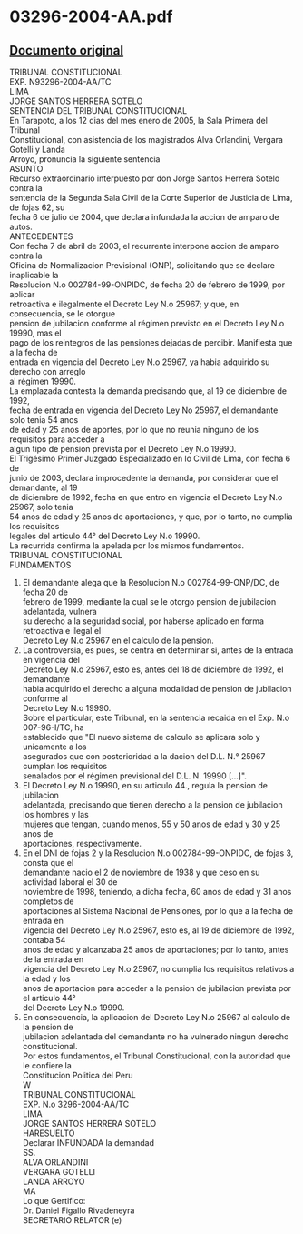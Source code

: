 
03296-2004-AA.pdf
=================
  
[Documento original](https://tc.gob.pe/jurisprudencia/2005/03296-2004-AA.pdf)  
---  
TRIBUNAL CONSTITUCIONAL  
EXP. N93296-2004-AA/TC  
LIMA  
JORGE SANTOS HERRERA SOTELO  
SENTENCIA DEL TRIBUNAL CONSTITUCIONAL  
En Tarapoto, a los 12 dias del mes enero de 2005, la Sala Primera del Tribunal  
Constitucional, con asistencia de los magistrados Alva Orlandini, Vergara Gotelli y Landa  
Arroyo, pronuncia la siguiente sentencia  
ASUNTO  
Recurso extraordinario interpuesto por don Jorge Santos Herrera Sotelo contra la  
sentencia de la Segunda Sala Civil de la Corte Superior de Justicia de Lima, de fojas 62, su  
fecha 6 de julio de 2004, que declara infundada la accion de amparo de autos.  
ANTECEDENTES  
Con fecha 7 de abril de 2003, el recurrente interpone accion de amparo contra la  
Oficina de Normalizacion Previsional (ONP), solicitando que se declare inaplicable la  
Resolucion N.o 002784-99-ONPIDC, de fecha 20 de febrero de 1999, por aplicar  
retroactiva e ilegalmente el Decreto Ley N.o 25967; y que, en consecuencia, se le otorgue  
pension de jubilacion conforme al régimen previsto en el Decreto Ley N.o 19990, mas el  
pago de los reintegros de las pensiones dejadas de percibir. Manifiesta que a la fecha de  
entrada en vigencia del Decreto Ley N.o 25967, ya habia adquirido su derecho con arreglo  
al régimen 19990.  
La emplazada contesta la demanda precisando que, al 19 de diciembre de 1992,  
fecha de entrada en vigencia del Decreto Ley No 25967, el demandante solo tenia 54 anos  
de edad y 25 anos de aportes, por lo que no reunia ninguno de los requisitos para acceder a  
algun tipo de pension prevista por el Decreto Ley N.o 19990.  
El Trigésimo Primer Juzgado Especializado en lo Civil de Lima, con fecha 6 de  
junio de 2003, declara improcedente la demanda, por considerar que el demandante, al 19  
de diciembre de 1992, fecha en que entro en vigencia el Decreto Ley N.o 25967, solo tenia  
54 anos de edad y 25 anos de aportaciones, y que, por lo tanto, no cumplia los requisitos  
legales del articulo 44° del Decreto Ley N.o 19990.  
La recurrida confirma la apelada por los mismos fundamentos.  
TRIBUNAL CONSTITUCIONAL  
FUNDAMENTOS  
1. El demandante alega que la Resolucion N.o 002784-99-ONP/DC, de fecha 20 de  
febrero de 1999, mediante la cual se le otorgo pension de jubilacion adelantada, vulnera  
su derecho a la seguridad social, por haberse aplicado en forma retroactiva e ilegal el  
Decreto Ley N.o 25967 en el calculo de la pension.  
2. La controversia, es pues, se centra en determinar si, antes de la entrada en vigencia del  
Decreto Ley N.o 25967, esto es, antes del 18 de diciembre de 1992, el demandante  
habia adquirido el derecho a alguna modalidad de pension de jubilacion conforme al  
Decreto Ley N.o 19990.  
Sobre el particular, este Tribunal, en la sentencia recaida en el Exp. N.o 007-96-I/TC, ha  
establecido que "El nuevo sistema de calculo se aplicara solo y unicamente a los  
asegurados que con posterioridad a la dacion del D.L. N.° 25967 cumplan los requisitos  
senalados por el régimen previsional del D.L. N. 19990 [...]".  
4. El Decreto Ley N.o 19990, en su articulo 44., regula la pension de jubilacion  
adelantada, precisando que tienen derecho a la pension de jubilacion los hombres y las  
mujeres que tengan, cuando menos, 55 y 50 anos de edad y 30 y 25 anos de  
aportaciones, respectivamente.  
5. En el DNI de fojas 2 y la Resolucion N.o 002784-99-ONPIDC, de fojas 3, consta que el  
demandante nacio el 2 de noviembre de 1938 y que ceso en su actividad laboral el 30 de  
noviembre de 1998, teniendo, a dicha fecha, 60 anos de edad y 31 anos completos de  
aportaciones al Sistema Nacional de Pensiones, por lo que a la fecha de entrada en  
vigencia del Decreto Ley N.o 25967, esto es, al 19 de diciembre de 1992, contaba 54  
anos de edad y alcanzaba 25 anos de aportaciones; por lo tanto, antes de la entrada en  
vigencia del Decreto Ley N.o 25967, no cumplia los requisitos relativos a la edad y los  
anos de aportacion para acceder a la pension de jubilacion prevista por el articulo 44°  
del Decreto Ley N.o 19990.  
6. En consecuencia, la aplicacion del Decreto Ley N.o 25967 al calculo de la pension de  
jubilacion adelantada del demandante no ha vulnerado ningun derecho constitucional.  
Por estos fundamentos, el Tribunal Constitucional, con la autoridad que le confiere la  
Constitucion Politica del Peru  
W  
TRIBUNAL CONSTITUCIONAL  
EXP. N.o 3296-2004-AA/TC  
LIMA  
JORGE SANTOS HERRERA SOTELO  
HARESUELTO  
Declarar INFUNDADA la demandad  
SS.  
ALVA ORLANDINI  
VERGARA GOTELLI  
LANDA ARROYO  
MA  
Lo que Gertifico:  
Dr. Daniel Figallo Rivadeneyra  
SECRETARIO RELATOR (e)
